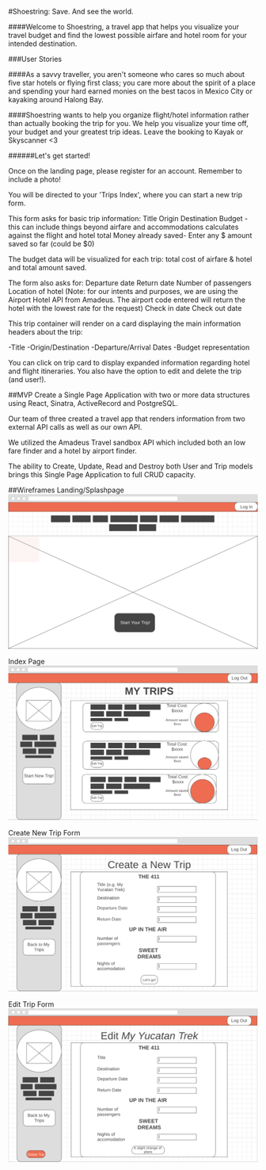 #Shoestring: Save. And see the world.

####Welcome to Shoestring, a travel app that helps you visualize your travel budget and find the lowest possible airfare and hotel room for your intended destination.

###User Stories

####As a savvy traveller, you aren't someone who cares so much about five star hotels or flying first class; you care more about the spirit of a place and spending your hard earned monies on the best tacos in Mexico City or kayaking around Halong Bay.   

####Shoestring wants to help you organize flight/hotel information rather than actually booking the trip for you. We help you visualize your time off, your budget and your greatest trip ideas. Leave the booking to Kayak or Skyscanner <3

######Let's get started!

Once on the landing page, please register for an account. Remember to include a photo!

You will be directed to your 'Trips Index', where you can start a new trip form.

This form asks for basic trip information:
Title
Origin
Destination
Budget - this can include things beyond airfare and accommodations calculates against the flight and hotel total
Money already saved- Enter any $ amount saved so far (could be $0)

The budget data will be visualized for each trip: total cost of airfare & hotel and total amount saved.

The form also asks for:
Departure date
Return date
Number of passengers
Location of hotel (Note: for our intents and purposes, we are using the Airport Hotel API from Amadeus. The airport code entered will return the hotel with the lowest rate for the request)
Check in date
Check out date

This trip container will render on a card displaying the main information headers about the trip:

-Title
-Origin/Destination
-Departure/Arrival Dates
-Budget representation

You can click on trip card to display expanded information regarding hotel and flight itineraries. You also have the option to edit and delete the trip (and user!).


##MVP
Create a Single Page Application with two or more data structures using React, Sinatra, ActiveRecord and PostgreSQL.

Our team of three created a travel app that renders information from two external API calls as well as our own API.

We utilized the Amadeus Travel sandbox API which included both an low fare finder and a hotel by airport finder.

The ability to Create, Update, Read and Destroy both User and Trip models brings this Single Page Application to full CRUD capacity.


##Wireframes
Landing/Splashpage
![landing_page](wireframes_project3/landing_page.png)

Index Page
![index page](wireframes_project3/index_page.png)

Create New Trip Form
![create new trip](wireframes_project3/new_trip_form.png)

Edit Trip Form
![edit trip form](wireframes_project3/edit_trip_form.png)
